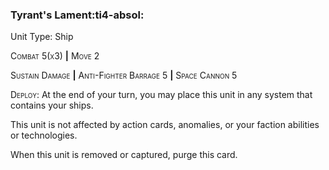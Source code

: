 ### **Tyrant's Lament**:ti4-absol:

Unit Type: Ship

<span style="font-variant:small-caps;">Combat 5(x3)</span> __|__ <span style="font-variant:small-caps;">Move 2</span>

<span style="font-variant:small-caps;">Sustain Damage</span> __|__ <span style="font-variant:small-caps;">Anti-Fighter Barrage 5</span> __|__ <span style="font-variant:small-caps;">Space Cannon 5</span>

<span style="font-variant:small-caps;">Deploy</span>: At the end of your turn, you may place this unit in any system that contains your ships.

This unit is not affected by action cards, anomalies, or your faction abilities or technologies.

When this unit is removed or captured, purge this card. 